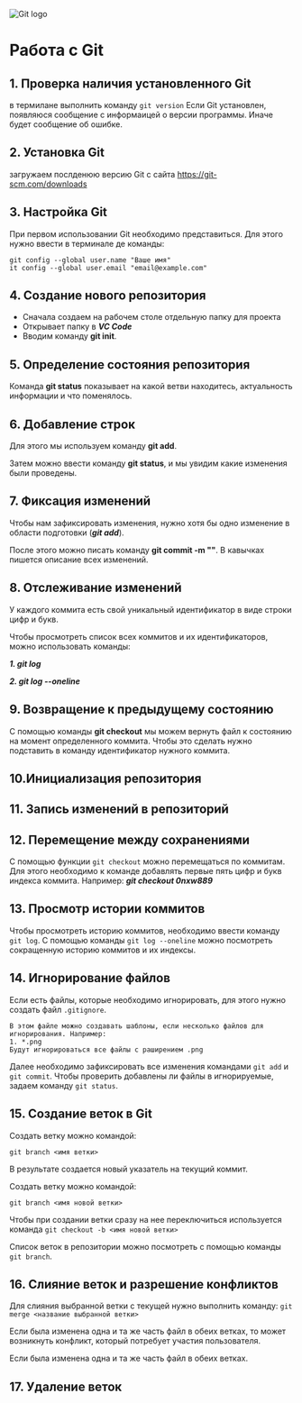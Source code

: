 ![Git logo](640px-Git-logo.png)
# Работа с Git

## 1. Проверка наличия установленного Git

в термилане выполнить команду  `git version`
Если Git установлен, появляюся сообщение с информаицей о версии программы. Иначе будет сообщение об ошибке.

## 2. Установка Git
загружаем послденюю версию Git с сайта https://git-scm.com/downloads 

## 3. Настройка Git
При первом использовании Git необходимо представиться. Для этого нужно ввести в терминале де команды:
```
git config --global user.name "Ваше имя"
it config --global user.email "email@example.com"
```

## 4. Создание нового репозитория
* Сначала создаем на рабочем столе отдельную папку для проекта
* Открывает папку в ***VC Code*** 
* Вводим команду **git init**. 

## 5. Определение состояния репозитория
Команда **git status** показывает на какой ветви находитесь, актуальность информации и что поменялось.

## 6. Добавление строк
Для этого мы используем команду **git add**. 

Затем можно ввести команду **git status**, и мы увидим какие изменения были проведены.

## 7. Фиксация изменений
Чтобы нам зафиксировать изменения, нужно хотя бы одно изменение в области подготовки (***git add***). 

После этого можно писать команду **git commit -m ""**. В кавычках пишется описание всех изменений.

## 8. Отслеживание изменений
У каждого коммита есть свой уникальный идентификатор в виде строки цифр и букв. 

Чтобы просмотреть список всех коммитов и их идентификаторов, можно использовать команды: 

***1. git log*** 

***2. git log --oneline***

## 9. Возвращение к предыдущему состоянию
С помощью команды **git checkout** мы можем вернуть файл к состоянию на момент определенного коммита. Чтобы это сделать нужно подставить в команду идентификатор нужного коммита.

## 10.Инициализация репозитория
## 11. Запись изменений в репозиторий
## 12. Перемещение между сохранениями
С помощью функции `git checkout` можно перемещаться по коммитам.
Для этого необходимо к команде добавлять первые пять цифр и букв индекса коммита. Например:
***git checkout 0nxw889***
## 13. Просмотр истории коммитов
Чтобы просмотреть историю коммитов, необходимо ввести команду `git log`. 
С помощью команды `git log --oneline` можно посмотреть сокращенную историю коммитов и их индексы.
## 14. Игнорирование файлов
Если есть файлы, которые необходимо игнорировать, для этого нужно создать файл `.gitignore`. 
```
В этом файле можно создавать шаблоны, если несколько файлов для игнорирования. Например:
1. *.png
Будут игнорироваться все файлы с раширением .png
```
Далее необходимо зафиксировать все изменения командами `git add` и `git commit`. Чтобы проверить добавлены ли файлы в игнорируемые, задаем команду `git status`.

## 15. Создание веток в Git
Создать ветку можно командой:
```
git branch <имя ветки>
```
В результате создается новый указатель на текущий коммит.

Создать ветку можно командой:
```
git branch <имя новой ветки>
```
Чтобы при создании ветки сразу на нее переключиться используется команда `git checkout -b <имя новой ветки>`

Список веток в репозитории можно посмотреть с помощью команды `git branch`.

## 16. Слияние веток и разрешение конфликтов
Для слияния выбранной ветки с текущей нужно выполнить команду:
`git merge <название выбранной ветки>`

Если была изменена одна и та же часть файл в обеих ветках, то может возникнуть конфликт, который потребует участия пользователя.

Если была изменена одна и та же часть файл в обеих ветках.

## 17. Удаление веток